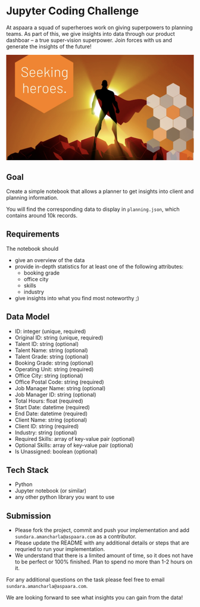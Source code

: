 # Jupyter Coding Challenge

At aspaara a squad of superheroes work on giving superpowers to planning teams.
As part of this, we give insights into data through our product dashboar – a
true super-vision superpower. Join forces with us and generate the insights
of the future!

![aspaara superhero](aspaara_superhero.png)

## Goal

Create a simple notebook that allows a planner to get insights into client and
planning information.

You will find the corresponding data to display in `planning.json`, which
contains around 10k records.

## Requirements

The notebook should

* give an overview of the data
* provide in-depth statistics for at least one of the following attributes:
  * booking grade
  * office city
  * skills
  * industry
* give insights into what you find most noteworthy ;)

## Data Model

* ID: integer (unique, required)
* Original ID: string (unique, required)
* Talent ID: string (optional)
* Talent Name: string (optional)
* Talent Grade: string (optional)
* Booking Grade: string (optional)
* Operating Unit: string (required)
* Office City: string (optional)
* Office Postal Code: string (required)
* Job Manager Name: string (optional)
* Job Manager ID: string (optional)
* Total Hours: float (required)
* Start Date: datetime (required)
* End Date: datetime (required)
* Client Name: string (optional)
* Client ID: string (required)
* Industry: string (optional)
* Required Skills: array of key-value pair (optional)
* Optional Skills: array of key-value pair (optional)
* Is Unassigned: boolean (optional)

## Tech Stack

* Python
* Jupyter notebook (or similar)
* any other python library you want to use

## Submission

* Please fork the project, commit and push your implementation and add
  `sundara.amancharla@aspaara.com` as a contributor.
* Please update the README with any additional details or steps that are
  requried to run your implementation.
* We understand that there is a limited amount of time, so it does not have to
  be perfect or 100% finished. Plan to spend no more than 1-2 hours on it.

For any additional questions on the task please feel free to email
`sundara.amancharla@aspaara.com`.

We are looking forward to see what insights you can gain from the data!
